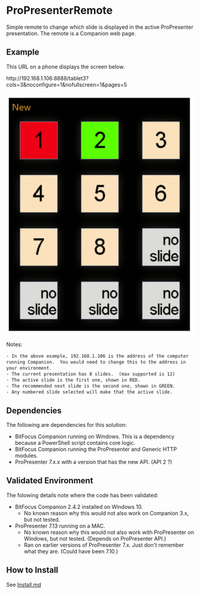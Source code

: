 # ProPresenterRemote
Simple remote to change which slide is displayed in the active ProPresenter presentation.  The remote is a Companion web page.

## Example

This URL on a phone displays the screen below.

http<nolink>://192.168.1.106:8888/tablet3?cols=3&noconfigure=1&nofullscreen=1&pages=5
  
![Alt text](images/README/image.png)

Notes:

    - In the above example, 192.168.1.106 is the address of the computer running Companion.  You would need to change this to the address in your environment.
    - The current presentation has 8 slides.  (max supported is 12)
    - The active slide is the first one, shown in RED.
    - The recommended next slide is the second one, shown in GREEN.
    - Any numbered slide selected will make that the active slide.

## Dependencies

The following are dependencies for this solution:

 - BitFocus Companion running on Windows.  This is a dependency because a PowerShell script contains core logic.
 - BitFocus Companion running the ProPresenter and Generic HTTP modules.
 - ProPresenter  7.x.x with a version that has the new API.  (API 2 ?)

## Validated Environment

The folowing details note where the code has been validated:

 - BitFocus Companion 2.4.2 installed on Windows 10.
     - No known reason why this would not also work on Companion 3.x, but not tested.
 - ProPresenter 7.13 running on a MAC.
     - No known reason why this would not also work with ProPresenter on Windows, but not tested. (Depends on ProPresenter API.)
     - Ran on earlier versions of ProPresenter 7.x.  Just don't remember what they are.  (Could have been 7.10.)

## How to Install

See [Install.md](Install.md)